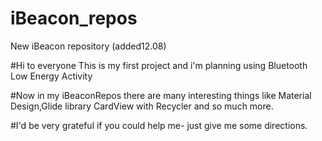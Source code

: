 # iBeacon_repos
New iBeacon repository (added12.08)



#Hi to everyone
This is my first project and i'm planning using Bluetooth Low Energy Activity


#Now in my iBeaconRepos there are many interesting things like Material Design,Glide library CardView with Recycler  and so much more.


#I'd be very grateful if you could help me- just give me some directions.
